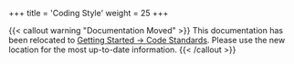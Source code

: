 +++
title = 'Coding Style'
weight = 25
+++

{{< callout warning "Documentation Moved" >}}
This documentation has been relocated to [Getting Started -> Code Standards](../getting_started/code_standards.md). Please use the new location for the most up-to-date information.
{{< /callout >}}